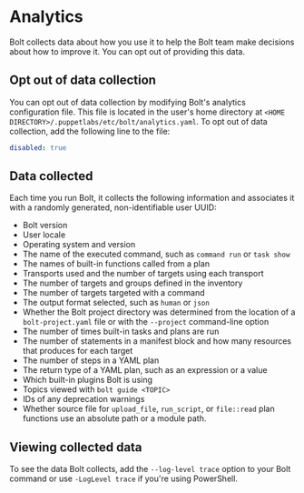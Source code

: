 # Analytics

Bolt collects data about how you use it to help the Bolt team make decisions
about how to improve it. You can opt out of providing this data.

## Opt out of data collection

You can opt out of data collection by modifying Bolt's analytics configuration
file. This file is located in the user's home directory at `<HOME
DIRECTORY>/.puppetlabs/etc/bolt/analytics.yaml`. To opt out of data collection,
add the following line to the file:

```yaml
disabled: true
```

## Data collected

Each time you run Bolt, it collects the following information and associates it
with a randomly generated, non-identifiable user UUID:

- Bolt version
- User locale
- Operating system and version
- The name of the executed command, such as `command run` or `task show`
- The names of built-in functions called from a plan
- Transports used and the number of targets using each transport
- The number of targets and groups defined in the inventory
- The number of targets targeted with a command
- The output format selected, such as `human` or `json`
- Whether the Bolt project directory was determined from the location of a
  `bolt-project.yaml` file or with the `--project` command-line option
- The number of times built-in tasks and plans are run
- The number of statements in a manifest block and how many resources that
  produces for each target
- The number of steps in a YAML plan
- The return type of a YAML plan, such as an expression or a value
- Which built-in plugins Bolt is using
- Topics viewed with `bolt guide <TOPIC>`
- IDs of any deprecation warnings
- Whether source file for `upload_file`, `run_script`, or `file::read` plan
  functions use an absolute path or a module path.

## Viewing collected data

To see the data Bolt collects, add the `--log-level trace` option to your Bolt
command or use `-LogLevel trace` if you're using PowerShell.
